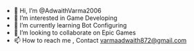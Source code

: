 - 👋 Hi, I’m @AdwaithVarma2006
- 👀 I’m interested in Game Developing
- 🌱 I’m currently learning Bot Configuring
- 💞️ I’m looking to collaborate on Epic Games
- 📫 How to reach me , Contact varmaadwaith872@gmail.com

<!---
AdwaithVarma2006/AdwaithVarma2006 is a ✨ special ✨ repository because its `README.md` (this file) appears on your GitHub profile.
You can click the Preview link to take a look at your changes.
--->
